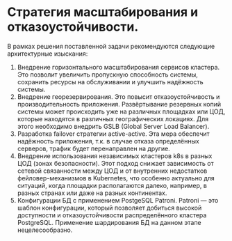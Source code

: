 # Стратегия масштабирования и отказоустойчивости.

В рамках решения поставленной задачи рекомендуются следующие архитектурные изыскания:

1) Внедрение горизонтального масштабирования сервисов кластера. Это позволит увеличить пропускную способность системы, сохранить ресурсы на обслуживании и улучшить надёжность системы.
2) Внедрение георезервирования. Это повысит отказоустойчивость и производительность приложения. Развёртывание резервных копий системы может происходить уже на различных площадках или ЦОД, которые находятся в различных географических локациях. Для этого необходимо внедрить GSLB (Global Server Load Balancer).
3) Разработка failover стратегии active-active. Эта мера обеспечит надёжность приложения, т.к. в случае отказа определённых серверов, трафик будет перенаправлен на другие.
4) Внедрение использования независимых кластеров k8s в разных ЦОД (зонах безопасности). Этот подход снижает зависимость от сетевой связанности между ЦОД и от внутренних недостатков фейловер-механизмов в Kubernetes, что особенно актуально для ситуаций, когда площадки располагаются далеко, например, в разных странах или даже на разных континентах.
5) Конфигурации БД с применением PostgeSQL Patroni. Patroni — это шаблон конфигурации, который позволяет добиться высокой доступности и отказоустойчивости распределённого кластера PostgreSQL. Применение шардирования БД на данном этапе нецелесообразно.
